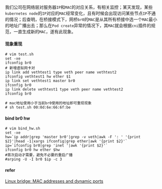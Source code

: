 我们公司在网络层对服务器`IP`和`MAC`的对应关系，有相关监控；某天发现，某些`kubernetes node`的`IP`对应的`MAC`经常变化，且有时候会出现访问某些节点`IP`不通的情况；后查明，在桥接模式下，网桥`br0`的`MAC`是从其所有桥接中选一个`MAC`最小的地址广播出去；那么在`Pod create`异常的情况下，其`MAC`就会根据`cni`插件的规范，一直生成新的`MAC`，遂有此现象。

#### 现象重现

```shell
# vim test.sh 
set -xe
ifconfig br0
# 新增虚拟网卡对
ip link add vethtest1 type veth peer name vethtest2
ifconfig vethtest1 hw ether $1
ip link set vethtest1 master br0
ifconfig br0
ip link delete vethtest1 type veth peer name vethtest2
ifconfig br0
```

```shell
# mac地址使用小于当前br0使用的地址即可重现现象
# sh test.sh 00:0d:6e:66:6f:be
```

#### bind br0 hw

```shell
# vim bind_hw.sh
set -xe
hw=`ip addr|grep 'master br0'|grep -v veth|awk -F ': ' '{print $2}'|head -1|xargs ifconfig|grep ether|awk '{print $2}'`
ip=`ifconfig br0|grep 'inet '|awk '{print $2}'`
ifconfig br0 hw ether $hw
#首次启动才需要，避免不必要的重启广播
#arping -U -I br0 $ip -c 3
```

#### refer

[Linux bridge: MAC addresses and dynamic ports](https://backreference.org/2010/07/28/linux-bridge-mac-addresses-and-dynamic-ports/)

